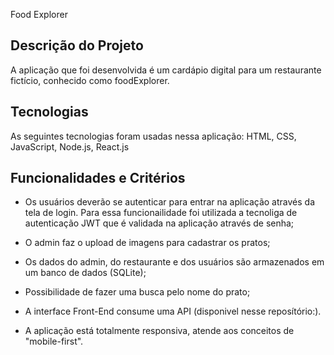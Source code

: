 
Food Explorer

## Descrição do Projeto

A aplicação que foi desenvolvida é um cardápio digital para um restaurante fictício, conhecido como foodExplorer.
## Tecnologias

As seguintes tecnologias foram usadas nessa aplicação: HTML, CSS, JavaScript, Node.js, React.js
## Funcionalidades e Critérios

- Os usuários deverão se autenticar para entrar na aplicação através da tela de login. Para essa funcionailidade foi utilizada a tecnoliga de autenticação JWT que é validada na aplicação através de senha;

- O admin faz o upload de imagens para cadastrar os pratos;

- Os dados do admin, do restaurante e dos usuários são armazenados em um banco de dados (SQLite);

- Possibilidade de fazer uma busca pelo nome do prato;

- A interface Front-End consume uma API (disponivel nesse reposítório:).

- A aplicação está totalmente responsiva, atende aos conceitos de "mobile-first".
